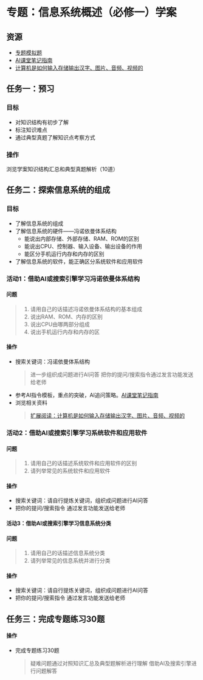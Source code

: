 # 专题：信息系统概述（必修一）学案
## 资源
- [专题模拟题](https://gitlab.com/zhangwenqn/beike/-/blob/main/%E5%AD%A6%E8%80%83%E5%A4%8D%E4%B9%A0/%E4%B8%93%E9%A2%98%E5%AD%A6%E6%A1%88/%E4%BF%A1%E6%81%AF%E7%B3%BB%E7%BB%9F%E6%A6%82%E8%BF%B0.md)
- [AI课堂笔记指南](https://github.com/wenqn/beike/blob/main/%E5%AD%A6%E8%80%83%E5%A4%8D%E4%B9%A0/AI%E8%AF%BE%E5%A0%82%E7%AC%94%E8%AE%B0%E6%8C%87%E5%8D%97.md)
- [计算机是如何输入存储输出汉字、图片、音频、视频的](https://blog.csdn.net/cnds123/article/details/142854581)
  
## 任务一：预习
### 目标
- 对知识结构有初步了解
- 标注知识难点
- 通过典型真题了解知识点考察方式

### 操作
浏览学案知识结构汇总和典型真题解析（10道）

## 任务二：探索信息系统的组成
### 目标
- 了解信息系统的组成
- 了解信息系统的硬件——冯诺依曼体系结构
  - 能说出内部存储、外部存储、RAM、ROM的区别
  - 能说出CPU、控制器、输入设备、输出设备的作用
  - 能区分手机运行内存和内存的区别
- 了解信息系统的软件，能正确区分系统软件和应用软件
  
### 活动1：借助AI或搜索引擎学习冯诺依曼体系结构
#### 问题
> 1. 请用自己的话描述冯诺依曼体系结构的基本组成
> 2. 说出RAM、ROM、内存的区别
> 3. 说出CPU由哪两部分组成
> 4. 说出手机运行内存和内存的区

#### 操作
- 搜索关键词：冯诺依曼体系结构
   > 进一步组织成问题进行AI问答
   > 把你的提问/搜索指令通过发言功能发送给老师
- 参考AI指令模板，重点的突破，AI追问策略。[AI课堂笔记指南](https://github.com/wenqn/beike/blob/main/%E5%AD%A6%E8%80%83%E5%A4%8D%E4%B9%A0/AI%E8%AF%BE%E5%A0%82%E7%AC%94%E8%AE%B0%E6%8C%87%E5%8D%97.md)
- 浏览相关资料
   > [扩展阅读：计算机是如何输入存储输出汉字、图片、音频、视频的](https://blog.csdn.net/cnds123/article/details/142854581)

### 活动2：借助AI或搜索引擎学习系统软件和应用软件
#### 问题
> 1. 请用自己的话描述系统软件和应用软件的区别
> 2. 请列举常见的系统软件和应用软件

#### 操作
- 搜索关键词：请自行提炼关键词，组织成问题进行AI问答
- 把你的提问/搜索指令 通过发言功能发送给老师

#### 活动3：借助AI或搜索引擎学习信息系统分类
#### 问题
> 1. 请用自己的话描述信息系统分类
> 2. 请列举常见的信息系统并进行分类
>
#### 操作
- 搜索关键词：请自行提炼关键词，组织成问题进行AI问答
- 把你的提问/搜索指令 通过发言功能发送给老师

## 任务三：完成专题练习30题
#### 操作
- 完成专题练习30题
  > 疑难问题通过对照知识汇总及典型题解析进行理解 
  > 借助AI及搜索引擎进行问题解答
